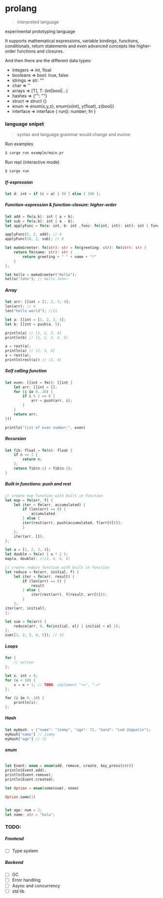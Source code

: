 # prolang

> interpreted language

experimental prototyping language

It supports mathematical expressions, variable bindings, functions, conditionals, return statements and even advanced concepts like higher-order functions and closures.

And then there are the different data types:

- integers => int, float
- booleans => bool: true, false
- strings => str: ""
- char => ''
- arrays => [T], T: (int|bool|...)
- hashes => {"": ""}
- struct => struct {}
- enum => enum(x,y,z), enum(x(int), y(float), z(bool))
- interface => interface { run(): number; fn }

### language snipet

> syntax and language grammar would change and evolve

Run examples

```sh
$ cargo run example/main.pr
```

Run repl (interactive mode)

```sh
$ cargo run
```

##### If-expression

```rs
let d: int = if (c > a) { 99 } else { 100 };
```

##### Function-expression & function-closure: higher-order

```rs
let add = fn(a,b): int { a + b};
let sub = fn(a,b): int { a - b};
let applyFunc = fn(a: int, b: int ,func: fn(int, int): int): int { func(a,b) };

applyFunc(2, 2, add); // 4
applyFunc(10, 2, sub); // 8

let makeGreeter: fn(str): str = fn(greeting: str): fn(str): str {
    return fn(name: str): str {
        return greeting + " " + name + "!"
    }
};

let hello = makeGreeter("Hello");
hello("John"); // Hello John!
```

##### Array

```rs
let arr: []int = [1, 2, 3, 4];
len(arr); // 4
len("hello world"); //11

let a: []int = [1, 2, 3, 4];
let b: []int = push(a, 5);

println(a) // [1, 2, 3, 4]
println(b) // [1, 2, 3, 4, 5]

a = rest(a);
println(a) // [2, 3, 4]
a = rest(a);
println(rest(a)) // [3, 4]
```

##### Self calling function

```rs
let even: []int = fn(): []int {
    let arr: []int = [];
    for (i in 0..10) {
        if i % 2 == 0 {
            arr = push(arr, i);
        }
    }
    return arr;
}()

println("list of even number:", even)

```

##### Recursion

```rs
let fib: float = fn(n): float {
    if n <= 1 {
        return n;
    };
    return fib(n-1) + fib(n-2);
}

```

##### Built in functions: push and rest

```rs
// create map function with built in function
let map = fn(arr, f) {
    let iter = fn(arr, accumulated) {
        if (len(arr) == 0) {
            accumulated
        } else {
        iter(rest(arr), push(accumulated, f(arr[0])));
        }
    };
    iter(arr, []);
};

let a = [1, 2, 3, 4];
let double = fn(x) { x * 2 };
map(a, double); //[2, 4, 6, 8]

// create reduce function with built in function
let reduce = fn(arr, initial, f) {
    let iter = fn(arr, result) {
        if (len(arr) == 0) {
            result
        } else {
            iter(rest(arr), f(result, arr[0]));
        }
    };
iter(arr, initial);
};

let sum = fn(arr) {
    reduce(arr, 0, fn(initial, el) { initial + el });
};
sum([1, 2, 3, 4, 5]); // 15

```

##### Loops

```rs
for {
    // action
};

let x: int = 0;
for (x < 10) {
    x = x + 1; // TODO: implement "+=", "-="
};

for (i in 0..10) {
    println(i);
};

```

##### Hash

```rs
let myHash: = {"name": "Jimmy", "age": 72, "band": "Led Zeppelin"};
myHash["name"] // Jimmy
myHash["age"] // 72

```

##### enum

```rs

let Event: enum = enum(add, remove, create, key_press(str))
println(Event.add);
println(Event.remove);
println(Event.created);

let Option = enum(some(num), none)

Option.some(1)


let age: num = 2;
let name: str = "bola";
```

### TODO:

##### Frontend

- [ ] Type system

##### Backend

- [ ] GC
- [ ] Error handling
- [ ] Async and concurrency
- [ ] std lib
